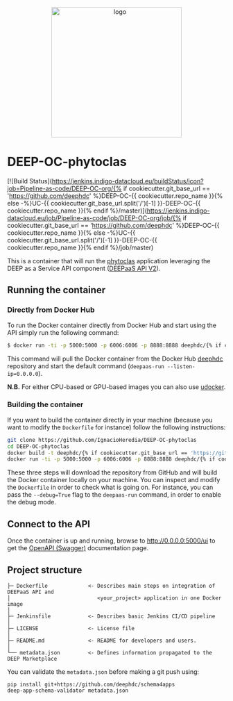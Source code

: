 <div align="center">
<img src="https://marketplace.deep-hybrid-datacloud.eu/images/logo-deep.png" alt="logo" width="300"/>
</div>

# DEEP-OC-phytoclas
[![Build Status](https://jenkins.indigo-datacloud.eu/buildStatus/icon?job=Pipeline-as-code/DEEP-OC-org/{% if cookiecutter.git_base_url == 'https://github.com/deephdc' %}DEEP-OC-{{ cookiecutter.repo_name }}{% else -%}UC-{{ cookiecutter.git_base_url.split('/')[-1] }}-DEEP-OC-{{ cookiecutter.repo_name }}{% endif %}/master)](https://jenkins.indigo-datacloud.eu/job/Pipeline-as-code/job/DEEP-OC-org/job/{% if cookiecutter.git_base_url == 'https://github.com/deephdc' %}DEEP-OC-{{ cookiecutter.repo_name }}{% else -%}UC-{{ cookiecutter.git_base_url.split('/')[-1] }}-DEEP-OC-{{ cookiecutter.repo_name }}{% endif %}/job/master)

This is a container that will run the [phytoclas](https://github.com/IgnacioHeredia/phytoclas) application leveraging the DEEP as a Service API component ([DEEPaaS API V2](https://github.com/indigo-dc/DEEPaaS)).

    
## Running the container

### Directly from Docker Hub

To run the Docker container directly from Docker Hub and start using the API simply run the following command:

```bash
$ docker run -ti -p 5000:5000 -p 6006:6006 -p 8888:8888 deephdc/{% if cookiecutter.git_base_url == 'https://github.com/deephdc' %}deep-oc-{{ cookiecutter.repo_name }}{% else -%}uc-{{ cookiecutter.git_base_url.split('/')[-1] }}-deep-oc-{{ cookiecutter.repo_name }}{% endif %}
```

This command will pull the Docker container from the Docker Hub [deephdc](https://hub.docker.com/u/deephdc/) repository and start the default command (`deepaas-run --listen-ip=0.0.0.0`).

**N.B.** For either CPU-based or GPU-based images you can also use [udocker](https://github.com/indigo-dc/udocker).

### Building the container

If you want to build the container directly in your machine (because you want to modify the `Dockerfile` for instance) follow the following instructions:
```bash
git clone https://github.com/IgnacioHeredia/DEEP-OC-phytoclas
cd DEEP-OC-phytoclas
docker build -t deephdc/{% if cookiecutter.git_base_url == 'https://github.com/deephdc' %}deep-oc-{{ cookiecutter.repo_name }}{% else -%}uc-{{ cookiecutter.git_base_url.split('/')[-1] }}-deep-oc-{{ cookiecutter.repo_name }}{% endif %} .
docker run -ti -p 5000:5000 -p 6006:6006 -p 8888:8888 deephdc/{% if cookiecutter.git_base_url == 'https://github.com/deephdc' %}deep-oc-{{ cookiecutter.repo_name }}{% else -%}uc-{{ cookiecutter.git_base_url.split('/')[-1] }}-deep-oc-{{ cookiecutter.repo_name }}{% endif %}
```

These three steps will download the repository from GitHub and will build the Docker container locally on your machine. You can inspect and modify the `Dockerfile` in order to check what is going on. For instance, you can pass the `--debug=True` flag to the `deepaas-run` command, in order to enable the debug mode.


## Connect to the API

Once the container is up and running, browse to http://0.0.0.0:5000/ui to get the [OpenAPI (Swagger)](https://www.openapis.org/) documentation page.


## Project structure
```
├─ Dockerfile             <- Describes main steps on integration of DEEPaaS API and
│                            <your_project> application in one Docker image
│
├─ Jenkinsfile            <- Describes basic Jenkins CI/CD pipeline
│
├─ LICENSE                <- License file
│
├─ README.md              <- README for developers and users.
│
└── metadata.json         <- Defines information propagated to the DEEP Marketplace
```

You can validate the `metadata.json` before making a git push using:
```shell
pip install git+https://github.com/deephdc/schema4apps
deep-app-schema-validator metadata.json
```
